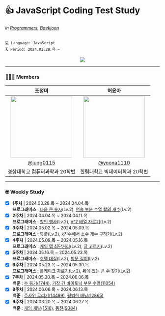 # 👍 JavaScript Coding Test Study
###### in [Programmers](https://school.programmers.co.kr/learn/challenges?), [Baekjoon](https://www.acmicpc.net/)  

```
💻 Language: JavaScript
🗓️ Period: 2024.03.28.목 ~
```

<div align="center">
 <a href="https://hits.seeyoufarm.com"><img src="https://hits.seeyoufarm.com/api/count/incr/badge.svg?url=https%3A%2F%2Fgithub.com%2FVSCodeNers%2Fheo-joe-js&count_bg=%23ACC19B&title_bg=%23667960&icon=ifood.svg&icon_color=%23A6E0B2&title=VSCodeNers+JavaScript&edge_flat=false"/></a>
</div>

---

### 👩🏻‍💻 Members
| 조정미 | 허윤아 |                                                                                                               
| :---: | :---: |
| <img width="200px" src="https://avatars.githubusercontent.com/u/76805879?v=4" /> | <img width="200px" src="https://avatars.githubusercontent.com/u/101046600?v=4" /> |
| [@jung0115](https://github.com/jung0115) | [@yoona1110](https://github.com/yoona1110) |
| 경상대학교 컴퓨터과학과 20학번 | 한림대학교 빅데이터학과 20학번 |

---

### 🤓 Weekly Study
- [x] **1주차** | 2024.03.28.목 ~ 2024.04.04.목  
  **프로그래머스** : [다음 큰 숫자](https://school.programmers.co.kr/learn/courses/30/lessons/12911)(Lv.2), [연속 부분 수열 합의 개수](https://school.programmers.co.kr/learn/courses/30/lessons/131701)(Lv.2)  
- [x] **2주차** | 2024.04.04.목 ~ 2024.04.11.목  
  **프로그래머스** : [할인 행사](https://school.programmers.co.kr/learn/courses/30/lessons/131127)(Lv.2), [n^2 배열 자르기](https://school.programmers.co.kr/learn/courses/30/lessons/87390)(Lv.2)  
- [x] **3주차** | 2024.05.02.목 ~ 2024.05.09.목  
  **프로그래머스** : [튜플](https://school.programmers.co.kr/learn/courses/30/lessons/64065)(Lv.2), [k진수에서 소수 개수 구하기](https://school.programmers.co.kr/learn/courses/30/lessons/92335)(Lv.2)  
- [x] **4주차** | 2024.05.09.목 ~ 2024.05.16.목  
  **프로그래머스** : [게임 맵 최단거리](https://school.programmers.co.kr/learn/courses/30/lessons/1844)(Lv.2), [귤 고르기](https://school.programmers.co.kr/learn/courses/30/lessons/138476)(Lv.2)  
- [x] **5주차** | 2024.05.16.목 ~ 2024.05.23.목  
  **프로그래머스** : [호텔 대실](https://school.programmers.co.kr/learn/courses/30/lessons/155651)(Lv.2), [방문 길이](https://school.programmers.co.kr/learn/courses/30/lessons/49994)(Lv.2)  
- [x] **6주차** | 2024.05.23.목 ~ 2024.05.30.목  
  **프로그래머스** : [롤케이크 자르기](https://school.programmers.co.kr/learn/courses/30/lessons/132265)(Lv.2), [뒤에 있는 큰 수 찾기](https://school.programmers.co.kr/learn/courses/30/lessons/154539)(Lv.2)  
- [x] **7주차** | 2024.05.30.목 ~ 2024.06.06.목  
  **백준** : [수 묶기(1744)](https://www.acmicpc.net/problem/1744), [가장 긴 바이토닉 부분 수열(11054)](https://www.acmicpc.net/problem/11054)  
- [x] **8주차** | 2024.06.06.목 ~ 2024.06.13.목  
  **백준** : [주사위 굴리기(14499)](https://www.acmicpc.net/problem/14499), [평범한 배낭(12865)](https://www.acmicpc.net/problem/12865)  
- [x] **9주차** | 2024.06.20.목 ~ 2024.06.27.목  
  **백준** : [게임 개발(1516)](https://www.acmicpc.net/problem/1516), [동전(9084)](https://www.acmicpc.net/problem/9084)  